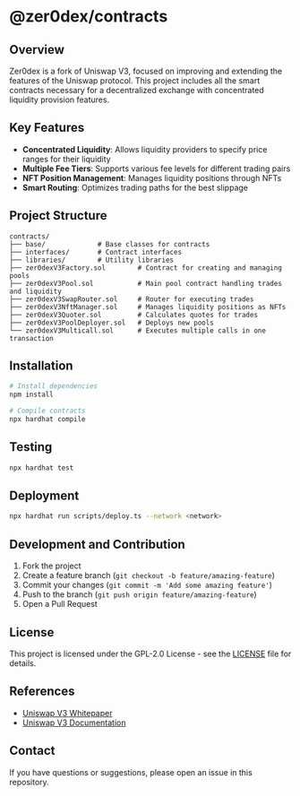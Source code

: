 # @zer0dex/contracts

## Overview

Zer0dex is a fork of Uniswap V3, focused on improving and extending the features of the Uniswap protocol. This project includes all the smart contracts necessary for a decentralized exchange with concentrated liquidity provision features.

## Key Features

- **Concentrated Liquidity**: Allows liquidity providers to specify price ranges for their liquidity
- **Multiple Fee Tiers**: Supports various fee levels for different trading pairs
- **NFT Position Management**: Manages liquidity positions through NFTs
- **Smart Routing**: Optimizes trading paths for the best slippage

## Project Structure

```text
contracts/
├── base/             # Base classes for contracts
├── interfaces/       # Contract interfaces
├── libraries/        # Utility libraries
├── zer0dexV3Factory.sol        # Contract for creating and managing pools
├── zer0dexV3Pool.sol           # Main pool contract handling trades and liquidity
├── zer0dexV3SwapRouter.sol     # Router for executing trades
├── zer0dexV3NftManager.sol     # Manages liquidity positions as NFTs
├── zer0dexV3Quoter.sol         # Calculates quotes for trades
├── zer0dexV3PoolDeployer.sol   # Deploys new pools
└── zer0dexV3Multicall.sol      # Executes multiple calls in one transaction
```

## Installation

```bash
# Install dependencies
npm install

# Compile contracts
npx hardhat compile
```

## Testing

```bash
npx hardhat test
```

## Deployment

```bash
npx hardhat run scripts/deploy.ts --network <network>
```

## Development and Contribution

1. Fork the project
2. Create a feature branch (`git checkout -b feature/amazing-feature`)
3. Commit your changes (`git commit -m 'Add some amazing feature'`)
4. Push to the branch (`git push origin feature/amazing-feature`)
5. Open a Pull Request

## License

This project is licensed under the GPL-2.0 License - see the [LICENSE](LICENSE) file for details.

## References

- [Uniswap V3 Whitepaper](https://uniswap.org/whitepaper-v3.pdf)
- [Uniswap V3 Documentation](https://docs.uniswap.org/protocol/introduction)

## Contact

If you have questions or suggestions, please open an issue in this repository.

